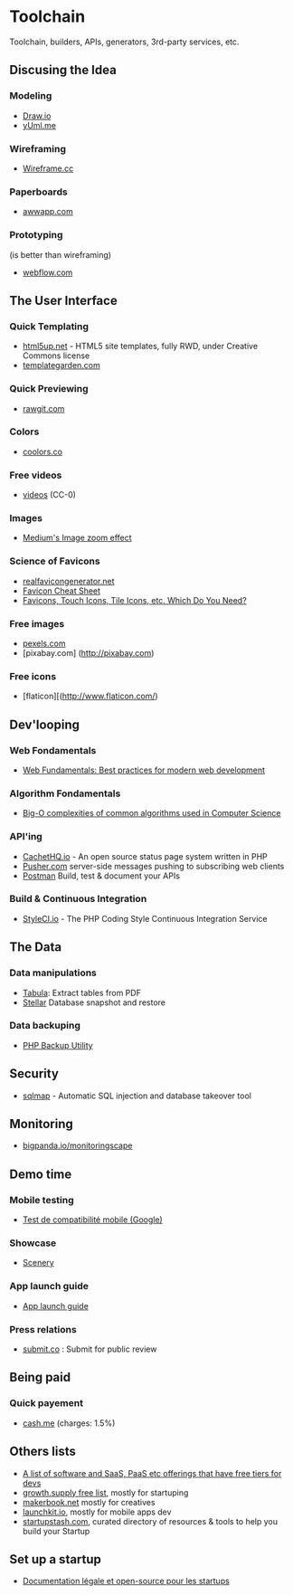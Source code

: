 # Toolchain

Toolchain, builders, APIs, generators, 3rd-party services, etc. 

## Discusing the Idea

### Modeling

- [Draw.io](https://www.draw.io/)
- [yUml.me](http://yuml.me/)

### Wireframing

- [Wireframe.cc](https://wireframe.cc)

### Paperboards

- [awwapp.com](https://awwapp.com/)

### Prototyping

(is better than wireframing)

- [webflow.com](https://webflow.com)

## The User Interface

### Quick Templating

- [html5up.net](http://html5up.net/) - HTML5 site templates, fully RWD, under Creative Commons license
- [templategarden.com](http://www.templategarden.com/category/all/)

### Quick Previewing

- [rawgit.com](https://rawgit.com)

### Colors

- [coolors.co](http://coolors.co/)

### Free videos

- [videos](https://videos.pexels.com) (CC-0)

### Images

- [Medium's Image zoom effect](https://github.com/fat/zoom.js)

### Science of Favicons

- [realfavicongenerator.net](http://realfavicongenerator.net)
- [Favicon Cheat Sheet](https://github.com/audreyr/favicon-cheat-sheet)
- [Favicons, Touch Icons, Tile Icons, etc. Which Do You Need?](https://css-tricks.com/favicon-quiz/)

### Free images

- [pexels.com](http://www.pexels.com/)
- [pixabay.com] (http://pixabay.com)

### Free icons

- [flaticon][(http://www.flaticon.com/)

## Dev'looping

### Web Fondamentals

- [Web Fundamentals: Best practices for modern web development](https://developers.google.com/web/fundamentals/)

### Algorithm Fondamentals

- [Big-O complexities of common algorithms used in Computer Science](http://bigocheatsheet.com/)

### API'ing

- [CachetHQ.io](https://github.com/cachethq/Cachet) - An open source status page system written in PHP
- [Pusher.com](https://pusher.com) server-side messages pushing to subscribing web clients
- [Postman](https://www.getpostman.com/) Build, test & document your APIs

### Build & Continuous Integration 

- [StyleCI.io](https://styleci.io) - The PHP Coding Style Continuous Integration Service

## The Data

### Data manipulations

- [Tabula](http://tabula.technology/): Extract tables from PDF
- [Stellar](https://github.com/fastmonkeys/stellar) Database snapshot and restore

### Data backuping

- [PHP Backup Utility](http://phpbu.de)

## Security

- [sqlmap](http://sqlmap.org/) - Automatic SQL injection and database takeover tool

## Monitoring

- [bigpanda.io/monitoringscape](https://www.bigpanda.io/monitoringscape/)

## Demo time

### Mobile testing

- [Test de compatibilité mobile (Google)](https://www.google.com/webmasters/tools/mobile-friendly/?url=i-like-it.fr)

### Showcase

- [Scenery](https://www.getscenery.com/)

### App launch guide

- [App launch guide](http://www.applaunchguide.com/)

### Press relations

- [submit.co](http://submit.co/) : Submit for public review

## Being paid

### Quick payement

- [cash.me](https://cash.me) (charges: 1.5%)

## Others lists

- [A list of software and SaaS, PaaS etc offerings that have free tiers for devs](https://github.com/ripienaar/free-for-dev)
- [growth.supply free list](http://growth.supply/free/all), mostly for startuping
- [makerbook.net](http://makerbook.net/?ref=producthunt) mostly for creatives
- [launchkit.io](https://launchkit.io/), mostly for mobile apps dev
- [startupstash.com](http://startupstash.com/), curated directory of resources & tools to help you build your Startup

## Set up a startup

- [Documentation légale et open-source pour les startups](http://www.jurismatic.com/)
